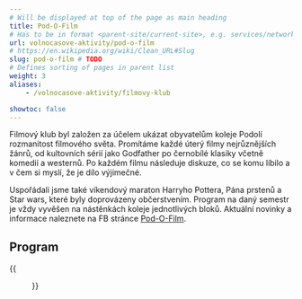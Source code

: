```yaml
---
# Will be displayed at top of the page as main heading
title: Pod-O-Film
# Has to be in format <parent-site/current-site>, e.g. services/network (notice missing slash at the beginning)
url: volnocasove-aktivity/pod-o-film
# https://en.wikipedia.org/wiki/Clean_URL#Slug
slug: pod-o-film # TODO
# Defines sorting of pages in parent list
weight: 3
aliases:
    - /volnocasove-aktivity/filmovy-klub

showtoc: false
---
```


Filmový klub byl založen za účelem ukázat obyvatelům koleje Podolí rozmanitost filmového světa. Promítáme každé úterý filmy nejrůznějších žánrů, od kultovních sérií jako Godfather po černobílé klasiky včetně komedií a westernů. Po každém filmu následuje diskuze, co se komu líbilo a v čem si myslí, že je dílo výjimečné.

Uspořádali jsme také víkendový maraton Harryho Pottera, Pána prstenů a Star wars, které byly doprovázeny občerstvením. Program na daný semestr je vždy vyvěšen na nástěnkách koleje jednotlivých bloků. Aktuální novinky a informace naleznete na FB stránce [Pod-O-Film](https://www.facebook.com/Filmov%C3%BD-Klub-Pod-O-Lee-133619003377044/timeline).

## Program

{{<figure src="pod-o-film-cz.png" alt="Pod-O-Film program">}}
